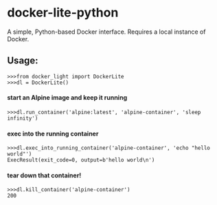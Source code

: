 # docker-lite-python
A simple, Python-based Docker interface. Requires a local instance of Docker.

## Usage:
```
>>>from docker_light import DockerLite
>>>dl = DockerLite()
```

#### start an Alpine image and keep it running
```
>>>dl.run_container('alpine:latest', 'alpine-container', 'sleep infinity')
```
#### exec into the running container
```
>>>dl.exec_into_running_container('alpine-container', 'echo "hello world"')
ExecResult(exit_code=0, output=b'hello world\n')
```
#### tear down that container!
```
>>>dl.kill_container('alpine-container')
200
```


